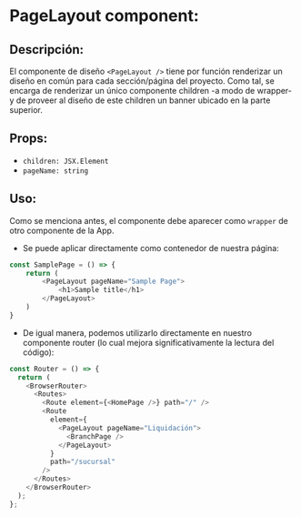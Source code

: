 # PageLayout component:

## Descripción:

El componente de diseño `<PageLayout />` tiene por función renderizar un diseño en común para cada sección/página del proyecto. Como tal, se encarga de renderizar un único componente children -a modo de wrapper- y de proveer al diseño de este children un banner ubicado en la parte superior.

## Props:

- `children: JSX.Element`
- `pageName: string`

## Uso:

Como se menciona antes, el componente debe aparecer como `wrapper` de otro componente de la App. 

- Se puede aplicar directamente como contenedor de nuestra página: 

```javascript
const SamplePage = () => {
    return (
        <PageLayout pageName="Sample Page">
            <h1>Sample title</h1>
        </PageLayout>
    )
}
```
- De igual manera, podemos utilizarlo directamente en nuestro componente router (lo cual mejora significativamente la lectura del código):

```javascript
const Router = () => {
  return (
    <BrowserRouter>
      <Routes>
        <Route element={<HomePage />} path="/" />
        <Route
          element={
            <PageLayout pageName="Liquidación">
              <BranchPage />
            </PageLayout>
          }
          path="/sucursal"
        />
      </Routes>
    </BrowserRouter>
  );
};
```
